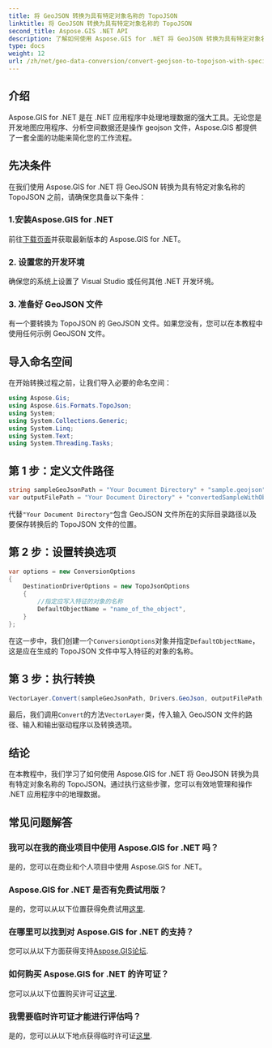 ```yaml
---
title: 将 GeoJSON 转换为具有特定对象名称的 TopoJSON
linktitle: 将 GeoJSON 转换为具有特定对象名称的 TopoJSON
second_title: Aspose.GIS .NET API
description: 了解如何使用 Aspose.GIS for .NET 将 GeoJSON 转换为具有特定对象名称的 TopoJSON。本教程提供了高效地理数据操作的分步指南。
type: docs
weight: 12
url: /zh/net/geo-data-conversion/convert-geojson-to-topojson-with-specific-object-name/
---
```

## 介绍
Aspose.GIS for .NET 是在 .NET 应用程序中处理地理数据的强大工具。无论您是开发地图应用程序、分析空间数据还是操作 geojson 文件，Aspose.GIS 都提供了一套全面的功能来简化您的工作流程。
## 先决条件
在我们使用 Aspose.GIS for .NET 将 GeoJSON 转换为具有特定对象名称的 TopoJSON 之前，请确保您具备以下条件：
### 1.安装Aspose.GIS for .NET
前往[下载页面](https://releases.aspose.com/gis/net/)并获取最新版本的 Aspose.GIS for .NET。
### 2. 设置您的开发环境
确保您的系统上设置了 Visual Studio 或任何其他 .NET 开发环境。
### 3. 准备好 GeoJSON 文件
有一个要转换为 TopoJSON 的 GeoJSON 文件。如果您没有，您可以在本教程中使用任何示例 GeoJSON 文件。

## 导入命名空间
在开始转换过程之前，让我们导入必要的命名空间：
```csharp
using Aspose.Gis;
using Aspose.Gis.Formats.TopoJson;
using System;
using System.Collections.Generic;
using System.Linq;
using System.Text;
using System.Threading.Tasks;
```

## 第 1 步：定义文件路径
```csharp
string sampleGeoJsonPath = "Your Document Directory" + "sample.geojson";
var outputFilePath = "Your Document Directory" + "convertedSampleWithObjectName_out.topojson";
```
代替`"Your Document Directory"`包含 GeoJSON 文件所在的实际目录路径以及要保存转换后的 TopoJSON 文件的位置。
## 第 2 步：设置转换选项
```csharp
var options = new ConversionOptions
{
    DestinationDriverOptions = new TopoJsonOptions
    {
        //指定应写入特征的对象的名称
        DefaultObjectName = "name_of_the_object",
    }
};
```
在这一步中，我们创建一个`ConversionOptions`对象并指定`DefaultObjectName`，这是应在生成的 TopoJSON 文件中写入特征的对象的名称。
## 第 3 步：执行转换
```csharp
VectorLayer.Convert(sampleGeoJsonPath, Drivers.GeoJson, outputFilePath, Drivers.TopoJson, options);
```
最后，我们调用`Convert`的方法`VectorLayer`类，传入输入 GeoJSON 文件的路径、输入和输出驱动程序以及转换选项。

## 结论
在本教程中，我们学习了如何使用 Aspose.GIS for .NET 将 GeoJSON 转换为具有特定对象名称的 TopoJSON。通过执行这些步骤，您可以有效地管理和操作 .NET 应用程序中的地理数据。
## 常见问题解答
### 我可以在我的商业项目中使用 Aspose.GIS for .NET 吗？
是的，您可以在商业和个人项目中使用 Aspose.GIS for .NET。
### Aspose.GIS for .NET 是否有免费试用版？
是的，您可以从以下位置获得免费试用[这里](https://releases.aspose.com/).
### 在哪里可以找到对 Aspose.GIS for .NET 的支持？
您可以从以下方面获得支持[Aspose.GIS论坛](https://forum.aspose.com/c/gis/33).
### 如何购买 Aspose.GIS for .NET 的许可证？
您可以从以下位置购买许可证[这里](https://purchase.aspose.com/buy).
### 我需要临时许可证才能进行评估吗？
是的，您可以从以下地点获得临时许可证[这里](https://purchase.aspose.com/temporary-license/).
